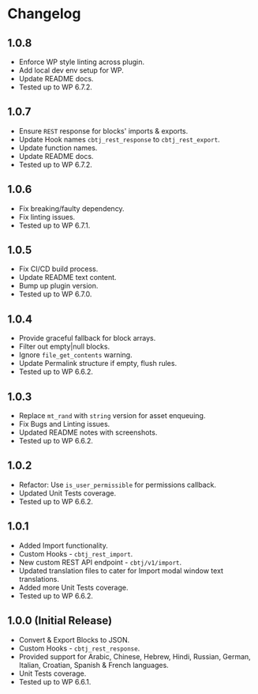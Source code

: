 # Changelog

## 1.0.8
* Enforce WP style linting across plugin.
* Add local dev env setup for WP.
* Update README docs.
* Tested up to WP 6.7.2.

## 1.0.7
* Ensure `REST` response for blocks' imports & exports.
* Update Hook names `cbtj_rest_response` to `cbtj_rest_export`.
* Update function names.
* Update README docs.
* Tested up to WP 6.7.2.

## 1.0.6
* Fix breaking/faulty dependency.
* Fix linting issues.
* Tested up to WP 6.7.1.

## 1.0.5
* Fix CI/CD build process.
* Update README text content.
* Bump up plugin version.
* Tested up to WP 6.7.0.

## 1.0.4
* Provide graceful fallback for block arrays.
* Filter out empty|null blocks.
* Ignore `file_get_contents` warning.
* Update Permalink structure if empty, flush rules.
* Tested up to WP 6.6.2.

## 1.0.3
* Replace `mt_rand` with `string` version for asset enqueuing.
* Fix Bugs and Linting issues.
* Updated README notes with screenshots.
* Tested up to WP 6.6.2.

## 1.0.2
* Refactor: Use `is_user_permissible` for permissions callback.
* Updated Unit Tests coverage.
* Tested up to WP 6.6.2.

## 1.0.1
* Added Import functionality.
* Custom Hooks - `cbtj_rest_import`.
* New custom REST API endpoint - `cbtj/v1/import`.
* Updated translation files to cater for Import modal window text translations.
* Added more Unit Tests coverage.
* Tested up to WP 6.6.2.

## 1.0.0 (Initial Release)
* Convert & Export Blocks to JSON.
* Custom Hooks - `cbtj_rest_response`.
* Provided support for Arabic, Chinese, Hebrew, Hindi, Russian, German, Italian, Croatian, Spanish & French languages.
* Unit Tests coverage.
* Tested up to WP 6.6.1.
